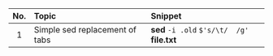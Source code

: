 
No. | Topic | Snippet
:---: | :--- | :---
1 | Simple sed replacement of tabs | **sed** `-i .old` `$'s/\t/  /g'` **file.txt**